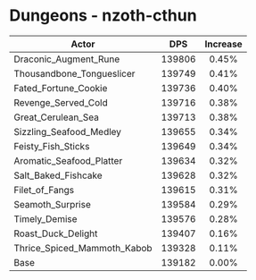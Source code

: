 # Dungeons - nzoth-cthun
| Actor | DPS | Increase |
|---|:---:|:---:|
|Draconic_Augment_Rune|139806|0.45%|
|Thousandbone_Tongueslicer|139749|0.41%|
|Fated_Fortune_Cookie|139736|0.40%|
|Revenge_Served_Cold|139716|0.38%|
|Great_Cerulean_Sea|139713|0.38%|
|Sizzling_Seafood_Medley|139655|0.34%|
|Feisty_Fish_Sticks|139649|0.34%|
|Aromatic_Seafood_Platter|139634|0.32%|
|Salt_Baked_Fishcake|139628|0.32%|
|Filet_of_Fangs|139615|0.31%|
|Seamoth_Surprise|139584|0.29%|
|Timely_Demise|139576|0.28%|
|Roast_Duck_Delight|139407|0.16%|
|Thrice_Spiced_Mammoth_Kabob|139328|0.11%|
|Base|139182|0.00%|
